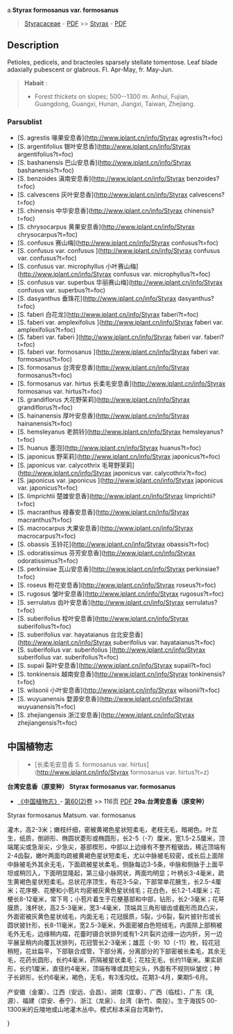  a.**Styrax formosanus var. formosanus**

> [Styracaceae](http://www.iplant.cn/info/Styracaceae?t=foc) - [PDF](http://www.iplant.cn/foc/pdf/Styracaceae.pdf) >> [Styrax](http://www.iplant.cn/info/Styrax?t=foc) - [PDF](http://www.iplant.cn/foc/pdf/Styrax.pdf)
## Description

Petioles, pedicels, and bracteoles sparsely stellate tomentose. Leaf blade adaxially pubescent or glabrous. Fl. Apr-May, fr. May-Jun.

> **Habait** : 
>* Forest thickets on slopes; 500--1300 m. Anhui, Fujian, Guangdong, Guangxi, Hunan, Jiangxi, Taiwan, Zhejiang.

### Parsublist

* [S.  agrestis  喙果安息香](http://www.iplant.cn/info/Styrax agrestis?t=foc)
* [S.  argentifolius  银叶安息香](http://www.iplant.cn/info/Styrax argentifolius?t=foc)
* [S.  bashanensis  巴山安息香](http://www.iplant.cn/info/Styrax bashanensis?t=foc)
* [S.  benzoides  滇南安息香](http://www.iplant.cn/info/Styrax benzoides?t=foc)
* [S.  calvescens  灰叶安息香](http://www.iplant.cn/info/Styrax calvescens?t=foc)
* [S.  chinensis  中华安息香](http://www.iplant.cn/info/Styrax chinensis?t=foc)
* [S.  chrysocarpus  黄果安息香](http://www.iplant.cn/info/Styrax chrysocarpus?t=foc)
* [S.  confusus  赛山梅](http://www.iplant.cn/info/Styrax confusus?t=foc)
* [S.  confusus var. confusus  ](http://www.iplant.cn/info/Styrax confusus var. confusus?t=foc)
* [S.  confusus var. microphyllus  小叶赛山梅](http://www.iplant.cn/info/Styrax confusus var. microphyllus?t=foc)
* [S.  confusus var. superbus  华丽赛山梅](http://www.iplant.cn/info/Styrax confusus var. superbus?t=foc)
* [S.  dasyanthus  垂珠花](http://www.iplant.cn/info/Styrax dasyanthus?t=foc)
* [S.  faberi  白花龙](http://www.iplant.cn/info/Styrax faberi?t=foc)
* [S.  faberi var. amplexifolius  ](http://www.iplant.cn/info/Styrax faberi var. amplexifolius?t=foc)
* [S.  faberi var. faberi  ](http://www.iplant.cn/info/Styrax faberi var. faberi?t=foc)
* [S.  faberi var. formosanus  ](http://www.iplant.cn/info/Styrax faberi var. formosanus?t=foc)
* [S.  formosanus  台湾安息香](http://www.iplant.cn/info/Styrax formosanus?t=foc)
* [S.  formosanus var. hirtus  长柔毛安息香](http://www.iplant.cn/info/Styrax formosanus var. hirtus?t=foc)
* [S.  grandiflorus  大花野茉莉](http://www.iplant.cn/info/Styrax grandiflorus?t=foc)
* [S.  hainanensis  厚叶安息香](http://www.iplant.cn/info/Styrax hainanensis?t=foc)
* [S.  hemsleyanus  老鸹铃](http://www.iplant.cn/info/Styrax hemsleyanus?t=foc)
* [S.  huanus  墨泡](http://www.iplant.cn/info/Styrax huanus?t=foc)
* [S.  japonicus  野茉莉](http://www.iplant.cn/info/Styrax japonicus?t=foc)
* [S.  japonicus var. calycothrix  毛萼野茉莉](http://www.iplant.cn/info/Styrax japonicus var. calycothrix?t=foc)
* [S.  japonicus var. japonicus  ](http://www.iplant.cn/info/Styrax japonicus var. japonicus?t=foc)
* [S.  limprichtii  楚雄安息香](http://www.iplant.cn/info/Styrax limprichtii?t=foc)
* [S.  macranthus  禄春安息香](http://www.iplant.cn/info/Styrax macranthus?t=foc)
* [S.  macrocarpus  大果安息香](http://www.iplant.cn/info/Styrax macrocarpus?t=foc)
* [S.  obassis  玉铃花](http://www.iplant.cn/info/Styrax obassis?t=foc)
* [S.  odoratissimus  芬芳安息香](http://www.iplant.cn/info/Styrax odoratissimus?t=foc)
* [S.  perkinsiae  瓦山安息香](http://www.iplant.cn/info/Styrax perkinsiae?t=foc)
* [S.  roseus  粉花安息香](http://www.iplant.cn/info/Styrax roseus?t=foc)
* [S.  rugosus  皱叶安息香](http://www.iplant.cn/info/Styrax rugosus?t=foc)
* [S.  serrulatus  齿叶安息香](http://www.iplant.cn/info/Styrax serrulatus?t=foc)
* [S.  suberifolius  栓叶安息香](http://www.iplant.cn/info/Styrax suberifolius?t=foc)
* [S.  suberifolius var. hayataianus  台北安息香](http://www.iplant.cn/info/Styrax suberifolius var. hayataianus?t=foc)
* [S.  suberifolius var. suberifolius  ](http://www.iplant.cn/info/Styrax suberifolius var. suberifolius?t=foc)
* [S.  supaii  裂叶安息香](http://www.iplant.cn/info/Styrax supaii?t=foc)
* [S.  tonkinensis  越南安息香](http://www.iplant.cn/info/Styrax tonkinensis?t=foc)
* [S.  wilsonii  小叶安息香](http://www.iplant.cn/info/Styrax wilsonii?t=foc)
* [S.  wuyuanensis  婺源安息香](http://www.iplant.cn/info/Styrax wuyuanensis?t=foc)
* [S.  zhejiangensis  浙江安息香](http://www.iplant.cn/info/Styrax zhejiangensis?t=foc)

## 中国植物志

> * [长柔毛安息香  S.  formosanus var. hirtus](http://www.iplant.cn/info/Styrax formosanus var. hirtus?t=z)

**台湾安息香（原变种） Styrax formosanus var. formosanus**

* [《中国植物志》](http://www.iplant.cn/frps)- [第60(2)卷](http://www.iplant.cn/frps/vol/60(2)) >> 116页 [PDF](http://www.iplant.cn/frps/pdf/60(2)/116a.PDF)
**29a.台湾安息香（原变种）**

Styrax formosanus Matsum. var. formosanus

灌木，高2-3米；嫩枝纤细，密被黄褐色星状短柔毛，老枝无毛，暗褐色。叶互生，纸质，倒卵形、椭圆状菱形或椭圆形，长2-5（-7）厘米，宽1.5-2.5厘米，顶端尾尖或急渐尖，少急尖，基部楔形，中部以上边缘有不整齐粗锯齿，稀近顶端有2-4齿裂，嫩叶两面均疏被黄褐色星状短柔毛，尤以中脉被毛较密，成长后上面除中脉被毛外其余无毛，下面疏被星状柔毛，侧脉每边3-5条，中脉和侧脉于上面平坦或稍凹入，下面明显隆起，第三级小脉网状，两面均明显；叶柄长3-4毫米，疏生黄褐色星状短柔毛。总状花序顶生，有花3-5朵，下部常单花腋生，长2.5-4厘米；花序梗、花梗和小苞片均密被灰黄色星状绒毛；花白色，长1.2-1.4厘米；花梗长8-12毫米，常下弯；小苞片着生于花梗基部和中部，钻形，长2-3毫米；花萼膜质，浅杯状，高2.5-3毫米，宽3-4毫米，顶端具三角形锯齿或截形而具凸尖，外面密被灰黄色星状绒毛，内面无毛；花冠膜质，5裂，少6裂，裂片披针形或长圆状披针形，长8-11毫米，宽2.5-3毫米，外面密被白色短绒毛，内面除上部稍被毛外无毛，边缘稍内褶，花蕾时镊合状排列或有1-2片裂片边缘一边内折，另一边平展呈稍内向覆瓦状排列，花冠管长2-3毫米；雄蕊（-9）10（-11）枚，较花冠稍短，花丝扁平，下部联合成管，下部分离，分离部分的下部密被长柔毛，其余无毛，花药长圆形，长约4毫米，药隔被星状柔毛；花柱无毛，长约11毫米。果实卵形，长约1厘米，直径约4毫米，顶端有喙或具短尖头，外面有不规则纵皱纹；种子长卵形，长约6毫米，褐色，无毛，有3浅沟纹。花期3-4月，果期5-6月。

产安徽（金寨）、江西（安远、会昌）、湖南（宜章）、广西（临桂）、广东（乳源）、福建（崇安、泰宁）、浙江（龙泉）、台湾（新竹、南投）。生于海拔5 00-1300米的丘陵地或山地灌木丛中。模式标本采自台湾新竹。

}